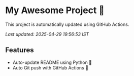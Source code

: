 # My Awesome Project 🚀

This project is automatically updated using GitHub Actions.

_Last updated: 2025-04-29 19:56:53 IST_

## Features
- Auto-update README using Python 🐍
- Auto Git push with GitHub Actions 🤖
